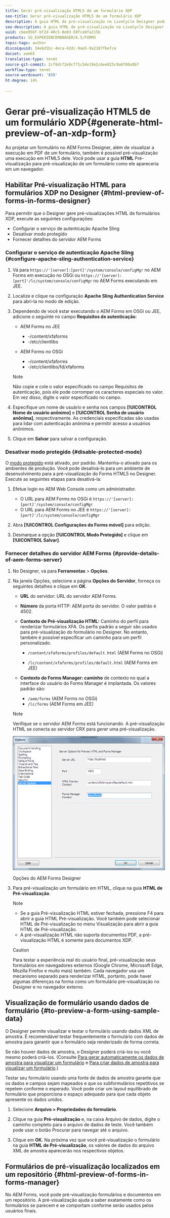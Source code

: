 ```yaml
---
title: Gerar pré-visualização HTML5 de um formulário XDP
seo-title: Gerar pré-visualização HTML5 de um formulário XDP
description: A guia HTML de pré-visualização no LiveCycle Designer pode ser usada para pré-visualização de formulários conforme eles aparecem em um navegador.
seo-description: A guia HTML de pré-visualização no LiveCycle Designer pode ser usada para pré-visualização de formulários conforme eles aparecem em um navegador.
uuid: cbee956f-bf2d-40c5-8e03-58fce0fa215b
products: SG_EXPERIENCEMANAGER/6.5/FORMS
topic-tags: author
discoiquuid: 34e6d1bc-4eca-42dc-9ae5-9a2107fbefce
docset: aem65
translation-type: tm+mt
source-git-commit: 2cf9dcf2e9cf71c54e19e2c6ee825c9a8f00a9b7
workflow-type: tm+mt
source-wordcount: '859'
ht-degree: 14%

---
```



# Gerar pré-visualização HTML5 de um formulário XDP{#generate-html-preview-of-an-xdp-form}

Ao projetar um formulário no AEM Forms Designer, além de visualizar a execução em PDF de um formulário, também é possível pré-visualização uma execução em HTML5 dele. Você pode usar a guia **HTML** Pré-visualização para pré-visualização de um formulário como ele apareceria em um navegador.

## Habilitar Pré-visualização HTML para formulários XDP no Designer {#html-preview-of-forms-in-forms-designer}

Para permitir que o Designer gere pré-visualizações HTML de formulários XDP, execute as seguintes configurações:

* Configurar o serviço de autenticação Apache Sling
* Desativar modo protegido
* Fornecer detalhes do servidor AEM Forms

### Configurar o serviço de autenticação Apache Sling {#configure-apache-sling-authentication-service}

1. Vá para `https://'[server]:[port]'/system/console/configMgr` no AEM Forms em execução no OSGi ou
   `https://'[server]:[port]'/lc/system/console/configMgr` no AEM Forms executando em JEE.
1. Localize e clique na configuração **Apache Sling Authentication Service** para abri-la no modo de edição.

1. Dependendo de você estar executando o AEM Forms em OSGi ou JEE, adicione o seguinte no campo **Requisitos de autenticação**:

   * AEM Forms no JEE

      * -/content/xfaforms
      * -/etc/clientlibs
   * AEM Forms no OSGi

      * -/content/xfaforms
      * -/etc/clientlibs/fd/xfaforms

   >[!NOTE]
   >
   >Não copie e cole o valor especificado no campo Requisitos de autenticação, pois ele pode corromper os caracteres especiais no valor. Em vez disso, digite o valor especificado no campo.

1. Especifique um nome de usuário e senha nos campos **[!UICONTROL Nome de usuário anônimo]** e **[!UICONTROL Senha de usuário anônima]**, respectivamente. As credenciais especificadas são usadas para lidar com autenticação anônima e permitir acesso a usuários anônimos.
1. Clique em **Salvar** para salvar a configuração.

### Desativar modo protegido {#disable-protected-mode}

O [modo protegido](../../forms/using/get-xdp-pdf-documents-aem.md) está ativado, por padrão. Mantenha-o ativado para os ambientes de produção. Você pode desativá-lo para um ambiente de desenvolvimento para a pré-visualização do Forms HTML5 no Designer. Execute as seguintes etapas para desativá-la:

1. Efetue login no AEM Web Console como um administrador.

   * O URL para AEM Forms no OSGi é `https://'[server]:[port]'/system/console/configMgr`
   * O URL para AEM Forms no JEE é `https://'[server]:[port]'/lc/system/console/configMgr`

1. Abra **[!UICONTROL Configurações do Forms móvel]** para edição.
1. Desmarque a opção **[!UICONTROL Modo Protegido]** e clique em **[!UICONTROL Salvar]**.

### Fornecer detalhes do servidor AEM Forms {#provide-details-of-aem-forms-server}

1. No Designer, vá para **Ferramentas** > **Opções**.
1. Na janela Opções, selecione a página **Opções do Servidor**, forneça os seguintes detalhes e clique em **OK**.

   * **URL** do servidor: URL do servidor AEM Forms.

   * **Número** da porta HTTP: AEM porta do servidor. O valor padrão é 4502.
   * **Contexto de Pré-visualização HTML:** Caminho do perfil para renderizar formulários XFA. Os perfis padrão a seguir são usados para pré-visualização do formulário no Designer. No entanto, também é possível especificar um caminho para um perfil personalizado.

      * `/content/xfaforms/profiles/default.html` (AEM Forms no OSGi)

      * `/lc/content/xfaforms/profiles/default.html` (AEM Forms em JEE)
   * **Contexto do Forms Manager: caminho** de contexto no qual a interface do usuário do Forms Manager é implantada. Os valores padrão são:

      * `/aem/forms` (AEM Forms no OSGi)
      * `/lc/forms` (AEM Forms em JEE)

   >[!NOTE]
   >
   >Verifique se o servidor AEM Forms está funcionando. A pré-visualização HTML se conecta ao servidor CRX para *gerar* uma pré-visualização.

   ![Opções do AEM Forms Designer  ](assets/server_options.png)

   Opções do AEM Forms Designer

1. Para pré-visualização um formulário em HTML, clique na guia **HTML de Pré-visualização**.

   >[!NOTE]
   >
   >
   >
   >
   >    * Se a guia Pré-visualização HTML estiver fechada, pressione F4 para abrir a guia HTML Pré-visualização. Você também pode selecionar HTML de Pré-visualização no menu Visualização para abrir a guia HTML de Pré-visualização.
   >    * A pré-visualização HTML não suporta documentos PDF, a pré-visualização HTML é somente para documentos XDP.


   >[!CAUTION]
   >
   >Para testar a experiência real do usuário final, pré-visualização seus formulários em navegadores externos (Google Chrome, Microsoft Edge, Mozilla Firefox e muito mais) também. Cada navegador usa um mecanismo separado para renderizar HTML, portanto, pode haver algumas diferenças na forma como um formulário pré-visualização no Designer e no navegador externo.

## Visualização de formulário usando dados de formulário {#to-preview-a-form-using-sample-data}

O Designer permite visualizar e testar o formulário usando dados XML de amostra. É recomendável testar frequentemente o formulário com dados de amostra para garantir que o formulário seja renderizado de forma correta.

Se não houver dados de amostra, o Designer poderá criá-los ou você mesmo poderá criá-los. (Consulte [Para gerar automaticamente os dados de amostra para visualizar um formulário](https://help.adobe.com/en_US/AEMForms/6.1/DesignerHelp/WS107c29ade9134a2c136ae6f212a1f379c94-8000.2.html#WS92d06802c76abadb-728f46ac129b395660c-7efe.2) e [Para criar dados de amostra para visualizar um formulário](https://help.adobe.com/en_US/AEMForms/6.1/DesignerHelp/WS107c29ade9134a2c136ae6f212a1f379c94-8000.2.html#WS92d06802c76abadb-728f46ac129b395660c-7eff.2).)

Testar seu formulário usando uma fonte de dados de amostra garante que os dados e campos sejam mapeados e que os subformulários repetitivos se repetem conforme o esperado. Você pode criar um layout equilibrado de formulário que proporciona o espaço adequado para que cada objeto apresente os dados unidos.

1. Selecione **Arquivo > Propriedades do formulário**.

1. Clique na guia **Pré-visualização** e, na caixa Arquivo de dados, digite o caminho completo para o arquivo de dados de teste. Você também pode usar o botão Procurar para navegar até o arquivo.

1. Clique em **OK**. Na próxima vez que você pré-visualização o formulário na guia **HTML de Pré-visualização**, os valores de dados do arquivo XML de amostra aparecerão nos respectivos objetos.

## Formulários de pré-visualização localizados em um repositório {#html-preview-of-forms-in-forms-manager}

No AEM Forms, você pode pré-visualização formulários e documentos em um repositório. A pré-visualização ajuda a saber exatamente como os formulários se parecem e se comportam conforme serão usados pelos usuários finais.
